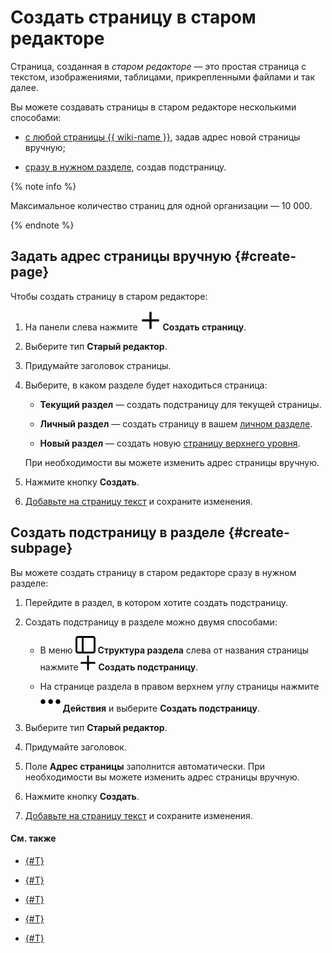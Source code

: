 # Создать страницу в старом редакторе

Страница, созданная в _старом редакторе_ — это простая страница с текстом, изображениями, таблицами, прикрепленными файлами и так далее.

Вы можете создавать страницы в старом редакторе несколькими способами:

- [с любой страницы {{ wiki-name }}](#create-page), задав адрес новой страницы вручную;

- [сразу в нужном разделе](#create-subpage), создав подстраницу.


{% note info %}

Максимальное количество страниц для одной организации — 10 000.

{% endnote %}


## Задать адрес страницы вручную {#create-page}

Чтобы создать страницу в старом редакторе:

1. На панели слева нажмите ![](../_assets/wiki/svg/create-page.svg) **Создать страницу**.

1. Выберите тип **Старый редактор**.

1. Придумайте заголовок страницы.

1. Выберите, в каком разделе будет находиться страница:

    * **Текущий раздел** — создать подстраницу для текущей страницы.

    * **Личный раздел** — создать страницу в вашем [личном разделе](structure.md#personal_cluster).

    * **Новый раздел** — создать новую [страницу верхнего уровня](structure.md#structure).

    При необходимости вы можете изменить адрес страницы вручную.

1. Нажмите кнопку **Создать**.

1. [Добавьте на страницу текст](basic-markup.md) и сохраните изменения.

## Создать подстраницу в разделе {#create-subpage}

Вы можете создать страницу в старом редакторе сразу в нужном разделе:

1. Перейдите в раздел, в котором хотите создать подстраницу.

1. Создать подстраницу в разделе можно двумя способами:

    * В меню ![](../_assets/wiki/svg/structure-icon.svg) **Структура раздела** слева от названия страницы нажмите ![](../_assets/wiki/svg/button-add-subpage.svg) **Создать подстраницу**.

    * На странице раздела в правом верхнем углу страницы нажмите ![](../_assets/wiki/svg/actions-icon.svg) **Действия** и выберите **Создать подстраницу**.

1. Выберите тип **Старый редактор**.

1. Придумайте заголовок.

1. Поле **Адрес страницы** заполнится автоматически. При необходимости вы можете изменить адрес страницы вручную.

1. Нажмите кнопку **Создать**.

1. [Добавьте на страницу текст](basic-markup.md) и сохраните изменения.

#### См. также

- [{#T}](page-management/access-setup.md)

- [{#T}](edit-page.md)

- [{#T}](create-grid.md)

- [{#T}](wysiwyg-create.md)

- [{#T}](delete-page.md)
